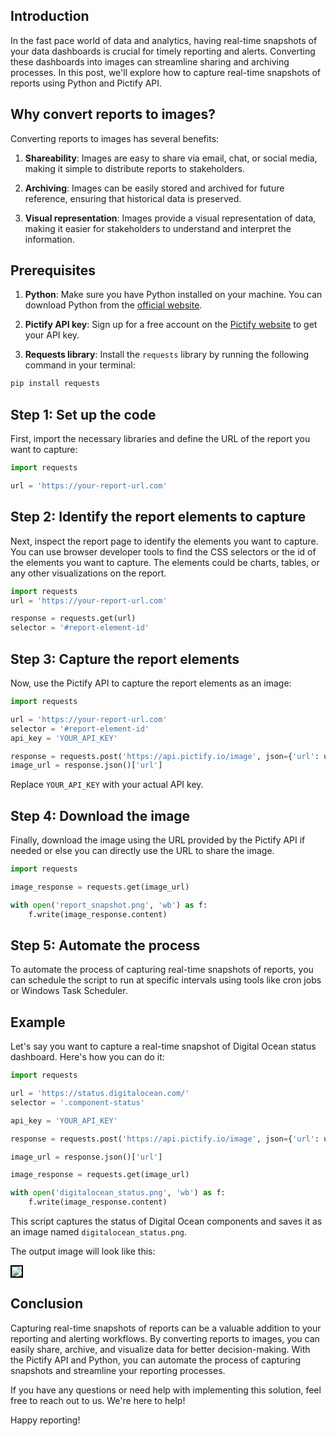 ## Introduction

In the fast pace world of data and analytics, having real-time snapshots of your data dashboards is crucial for timely reporting and alerts. Converting these dashboards into images can streamline sharing and archiving processes.
In this post, we'll explore how to capture real-time snapshots of reports using Python and Pictify API.

## Why convert reports to images?

Converting reports to images has several benefits:

1. **Shareability**: Images are easy to share via email, chat, or social media, making it simple to distribute reports to stakeholders.

2. **Archiving**: Images can be easily stored and archived for future reference, ensuring that historical data is preserved.

3. **Visual representation**: Images provide a visual representation of data, making it easier for stakeholders to understand and interpret the information.

## Prerequisites

1. **Python**: Make sure you have Python installed on your machine. You can download Python from the [official website](https://www.python.org/downloads/).

2. **Pictify API key**: Sign up for a free account on the [Pictify website](https://pictify.io/) to get your API key.

3. **Requests library**: Install the `requests` library by running the following command in your terminal:

```bash
pip install requests
```

## Step 1: Set up the code

First, import the necessary libraries and define the URL of the report you want to capture:

```python
import requests

url = 'https://your-report-url.com'
```

## Step 2: Identify the report elements to capture

Next, inspect the report page to identify the elements you want to capture. You can use browser developer tools to find the CSS selectors or the id of the elements you want to capture. The elements could be charts, tables, or any other visualizations on the report.

```python
import requests
url = 'https://your-report-url.com'

response = requests.get(url)
selector = '#report-element-id'
```

## Step 3: Capture the report elements

Now, use the Pictify API to capture the report elements as an image:

```python
import requests

url = 'https://your-report-url.com'
selector = '#report-element-id'
api_key = 'YOUR_API_KEY'

response = requests.post('https://api.pictify.io/image', json={'url': url, 'selector': selector}, headers={'Authorization': f'Bearer {api_key}'})
image_url = response.json()['url']
```

Replace `YOUR_API_KEY` with your actual API key.

## Step 4: Download the image

Finally, download the image using the URL provided by the Pictify API if needed or else you can directly use the URL to share the image.

```python
import requests

image_response = requests.get(image_url)

with open('report_snapshot.png', 'wb') as f:
    f.write(image_response.content)
```

## Step 5: Automate the process

To automate the process of capturing real-time snapshots of reports, you can schedule the script to run at specific intervals using tools like cron jobs or Windows Task Scheduler.

## Example 

Let's say you want to capture a real-time snapshot of Digital Ocean status dashboard. Here's how you can do it:

```python
import requests

url = 'https://status.digitalocean.com/'
selector = '.component-status'

api_key = 'YOUR_API_KEY'

response = requests.post('https://api.pictify.io/image', json={'url': url, 'selector': selector}, headers: {'Authorization': f'Bearer {api_key}'})

image_url = response.json()['url']

image_response = requests.get(image_url)

with open('digitalocean_status.png', 'wb') as f:
    f.write(image_response.content)
```

This script captures the status of Digital Ocean components and saves it as an image named `digitalocean_status.png`.

The output image will look like this:

<img src="https://media.pictify.io/oluld-1720982678670.png" style="border: 2px solid black;"/>

## Conclusion

Capturing real-time snapshots of reports can be a valuable addition to your reporting and alerting workflows. By converting reports to images, you can easily share, archive, and visualize data for better decision-making. With the Pictify API and Python, you can automate the process of capturing snapshots and streamline your reporting processes.

If you have any questions or need help with implementing this solution, feel free to reach out to us. We're here to help!

Happy reporting!



